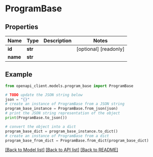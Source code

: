 # ProgramBase


## Properties

Name | Type | Description | Notes
------------ | ------------- | ------------- | -------------
**id** | **str** |  | [optional] [readonly] 
**name** | **str** |  | 

## Example

```python
from openapi_client.models.program_base import ProgramBase

# TODO update the JSON string below
json = "{}"
# create an instance of ProgramBase from a JSON string
program_base_instance = ProgramBase.from_json(json)
# print the JSON string representation of the object
print(ProgramBase.to_json())

# convert the object into a dict
program_base_dict = program_base_instance.to_dict()
# create an instance of ProgramBase from a dict
program_base_from_dict = ProgramBase.from_dict(program_base_dict)
```
[[Back to Model list]](../README.md#documentation-for-models) [[Back to API list]](../README.md#documentation-for-api-endpoints) [[Back to README]](../README.md)


